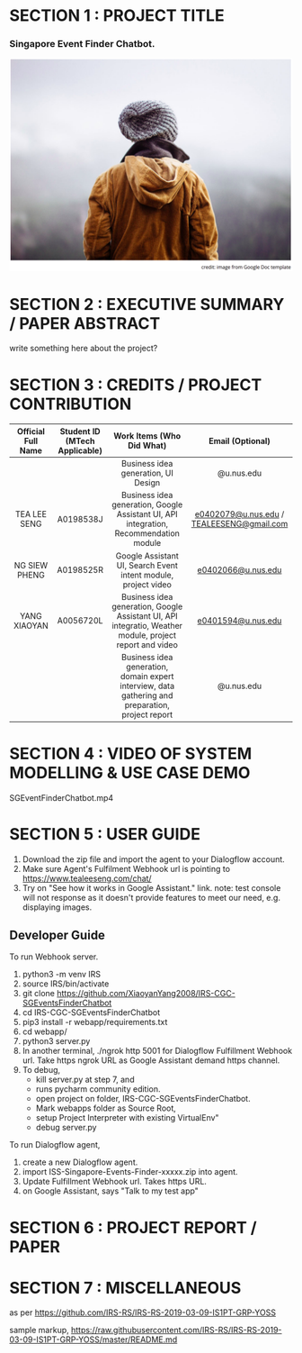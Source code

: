 # SECTION 1 : PROJECT TITLE
### Singapore Event Finder Chatbot.
![logo](resources/event-finder.png)

# SECTION 2 : EXECUTIVE SUMMARY / PAPER ABSTRACT
write something here about the project?

# SECTION 3 : CREDITS / PROJECT CONTRIBUTION
| Official Full Name | Student ID (MTech Applicable)| Work Items (Who Did What) | Email (Optional) |
| :---: | :---: | :---: | :---: |
| |  | Business idea generation, UI Design | @u.nus.edu |
| TEA LEE SENG | A0198538J | Business idea generation, Google Assistant UI, API integration, Recommendation module | e0402079@u.nus.edu / TEALEESENG@gmail.com |
| NG SIEW PHENG | A0198525R  | Google Assistant UI, Search Event intent module, project video | e0402066@u.nus.edu |
| YANG XIAOYAN| A0056720L | Business idea generation, Google Assistant UI, API integratio, Weather module, project report and video| e0401594@u.nus.edu |
| |  | Business idea generation, domain expert interview, data gathering and preparation, project report | @u.nus.edu |

# SECTION 4 : VIDEO OF SYSTEM MODELLING & USE CASE DEMO
SGEventFinderChatbot.mp4

# SECTION 5 : USER GUIDE
1. Download the zip file and import the agent to your Dialogflow account.
2. Make sure Agent's Fulfilment Webhook url is pointing to https://www.tealeeseng.com/chat/
3. Try on "See how it works in Google Assistant." link. note: test console will not response as it doesn't provide features to meet our need, e.g. displaying images. 

## Developer Guide

To run Webhook server.
1. python3 -m venv IRS
2. source IRS/bin/activate
3. git clone https://github.com/XiaoyanYang2008/IRS-CGC-SGEventsFinderChatbot
4. cd IRS-CGC-SGEventsFinderChatbot
5. pip3 install -r webapp/requirements.txt
6. cd webapp/
7. python3 server.py
8. In another terminal, ./ngrok http 5001 
   for Dialogflow Fulfillment Webhook url. Take https ngrok URL as Google Assistant demand https channel. 
9. To debug, 
    - kill server.py at step 7, and 
    - runs pycharm community edition. 
    - open project on folder, IRS-CGC-SGEventsFinderChatbot. 
    - Mark webapps folder as Source Root, 
    - setup Project Interpreter with existing VirtualEnv" 
    - debug server.py


To run Dialogflow agent,
1. create a new Dialogflow agent.
2. import ISS-Singapore-Events-Finder-xxxxx.zip into agent.
3. Update Fulfillment Webhook url. Takes https URL.
4. on Google Assistant, says "Talk to my test app"


# SECTION 6 : PROJECT REPORT / PAPER


# SECTION 7 : MISCELLANEOUS

as per https://github.com/IRS-RS/IRS-RS-2019-03-09-IS1PT-GRP-YOSS

sample markup, https://raw.githubusercontent.com/IRS-RS/IRS-RS-2019-03-09-IS1PT-GRP-YOSS/master/README.md
